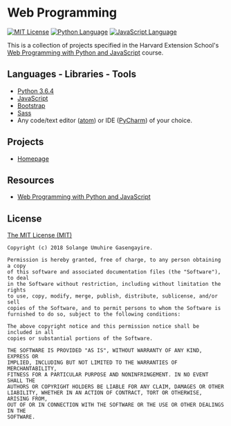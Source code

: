 # Web Programming

[![MIT License](https://img.shields.io/badge/license-MIT%20License-green.svg)](https://github.com/SolangeUG/blog-application/blob/master/LICENSE)
[![Python Language](https://img.shields.io/badge/language-python-4280B1.svg)](https://python.org)
[![JavaScript Language](https://img.shields.io/badge/language-JavaScript-F4D03F.svg)](https://www.javascript.com/)

This is a collection of projects specified in the Harvard Extension School's [Web Programming with Python and JavaScript](https://cs50.github.io/web/) course.

## Languages - Libraries - Tools

- [Python 3.6.4](https://www.python.org/downloads/release/python-364/)
- [JavaScript](https://www.javascript.com/)
- [Bootstrap](https://getbootstrap.com/)
- [Sass](https://sass-lang.com/)
- Any code/text editor ([atom](https://atom.io/)) or IDE ([PyCharm](https://www.jetbrains.com/pycharm/download)) of your choice.

## Projects

- [Homepage](https://cs50.github.io/web/projects/0)

## Resources

- [Web Programming with Python and JavaScript](https://cs50.github.io/web/)

## License

[The MIT License (MIT)](https://opensource.org/licenses/MIT)

````
Copyright (c) 2018 Solange Umuhire Gasengayire.

Permission is hereby granted, free of charge, to any person obtaining a copy
of this software and associated documentation files (the "Software"), to deal
in the Software without restriction, including without limitation the rights
to use, copy, modify, merge, publish, distribute, sublicense, and/or sell
copies of the Software, and to permit persons to whom the Software is
furnished to do so, subject to the following conditions:

The above copyright notice and this permission notice shall be included in all
copies or substantial portions of the Software.

THE SOFTWARE IS PROVIDED "AS IS", WITHOUT WARRANTY OF ANY KIND, EXPRESS OR
IMPLIED, INCLUDING BUT NOT LIMITED TO THE WARRANTIES OF MERCHANTABILITY,
FITNESS FOR A PARTICULAR PURPOSE AND NONINFRINGEMENT. IN NO EVENT SHALL THE
AUTHORS OR COPYRIGHT HOLDERS BE LIABLE FOR ANY CLAIM, DAMAGES OR OTHER
LIABILITY, WHETHER IN AN ACTION OF CONTRACT, TORT OR OTHERWISE, ARISING FROM,
OUT OF OR IN CONNECTION WITH THE SOFTWARE OR THE USE OR OTHER DEALINGS IN THE
SOFTWARE.

````
